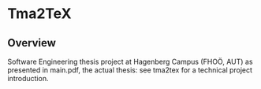 # Tma2TeX

## Overview

Software Engineering thesis project at Hagenberg Campus (FHOÖ, AUT) as presented in main.pdf, the actual thesis: see tma2tex for a technical project introduction.